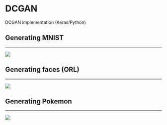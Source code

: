 # DCGAN
DCGAN implementation (Keras/Python)

## Generating MNIST
---

![](https://i.gyazo.com/18d6faf6cb49846d460ada999dd4e52a.png)

## Generating faces (ORL)
---

![](https://i.gyazo.com/022e152215085530c47610109bdabb86.png)

## Generating Pokemon
---

![](https://i.gyazo.com/97365bc2a28fe2d729d654bb2947bf6e.png)
